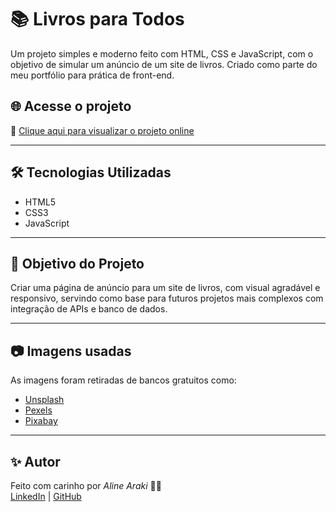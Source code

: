 # 📚 Livros para Todos

Um projeto simples e moderno feito com HTML, CSS e JavaScript, com o objetivo de simular um anúncio de um site de livros. Criado como parte do meu portfólio para prática de front-end.

## 🌐 Acesse o projeto

🔗 [Clique aqui para visualizar o projeto online](file:///C:/Users/araki/OneDrive/Documentos/anunciolivroteste.html)  

---

## 🛠️ Tecnologias Utilizadas

- HTML5
- CSS3
- JavaScript

---

## 🎯 Objetivo do Projeto

Criar uma página de anúncio para um site de livros, com visual agradável e responsivo, servindo como base para futuros projetos mais complexos com integração de APIs e banco de dados.

---

## 📷 Imagens usadas

As imagens foram retiradas de bancos gratuitos como:
- [Unsplash](https://unsplash.com/s/photos/books)
- [Pexels](https://pexels.com/pt-br/procurar/livros/)
- [Pixabay](https://pixabay.com/pt/images/search/livros/)

---

## ✨ Autor

Feito com carinho por *Aline Araki* 👩‍💻  
[LinkedIn](https://www.linkedin.com/in/aline-araki-8845b6132) | [GitHub](https://github.com/Aline724)
